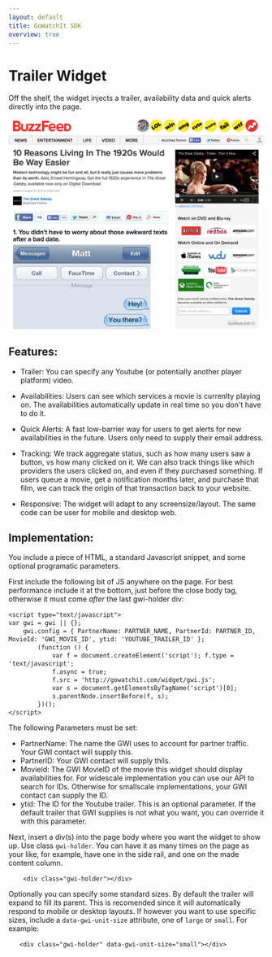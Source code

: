 ```yaml
---
layout: default
title: GoWatchIt SDK
overview: true
---
```

# Trailer Widget
Off the shelf, the widget injects a trailer, availability data and quick alerts directly into the page. 

![ad unit](screenshots/trailerUnit.png)

## Features:

* Trailer: You can specify any Youtube (or potentially another player platform) video. 

* Availabilities: Users can see which services a movie is currenlty playing on. The availabilities automatically update in real time so you don't have to do it. 

* Quick Alerts: A fast low-barrier way for users to get alerts for new availabilities in the future. Users only need to supply their email address.

* Tracking: We track aggregate status, such as how many users saw a button, vs how many clicked on it. We can also track things like which providers the users clicked on, and even if they purchased something. If users queue a movie, get a notification months later, and purchase that film, we can track the origin of that transaction back to your website. 

* Responsive: The widget will adapt to any screensize/layout. The same code can be user for mobile and desktop web.

## Implementation: 

You include a piece of HTML, a standard Javascript snippet, and some optional programatic parameters. 

First include the following bit of JS anywhere on the page. For best performance include it at the bottom, just before the close body tag, otherwise it must come *after* the last gwi-holder div: 
```
<script type="text/javascript">
var gwi = gwi || {};
	gwi.config = { PartnerName: PARTNER_NAME, PartnerId: PARTNER_ID, MovieId: 'GWI_MOVIE_ID', ytid: 'YOUTUBE_TRAILER_ID' };
		(function () {
			var f = document.createElement('script'); f.type = 'text/javascript';
			f.async = true;
			f.src = 'http://gowatchit.com/widget/gwi.js';
			var s = document.getElementsByTagName('script')[0];
			s.parentNode.insertBefore(f, s);
		})();
</script>
```

The following Parameters must be set: 

* PartnerName: The name the GWI uses to account for partner traffic. Your GWI contact will supply this. 
* PartnerID: Your GWI contact will supply thils. 
* MovieId: The GWI MovieID of the movie this widget should display availabilities for. For widescale implementation you can use our API to search for IDs. Otherwise for smallscale implementations, your GWI contact can supply the ID. 
* ytid: The ID for the Youtube trailer. This is an optional parameter. If the default trailer that GWI supplies is not what you want, you can override it with this parameter. 


Next, insert a div(s) into the page body where you want the widget to show up. Use class `gwi-holder`. You can have it as many times on the page as your like, for example, have one in the side rail, and one on the made content column. 

```
    <div class="gwi-holder"></div>
```


 Optionally you can specify some standard sizes. By default the trailer will expand to fill its parent. This is recomended since it will automatically respond to mobile or desktop layouts. If however you want to use specific sizes, include a `data-gwi-unit-size` attribute, one of `large` or `small`. For example: 


 ```
 	<div class="gwi-holder" data-gwi-unit-size="small"></div>
 ```

